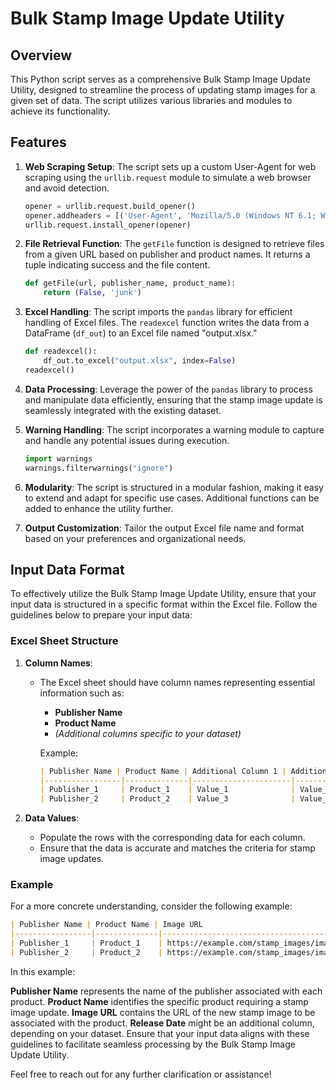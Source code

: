 # Bulk Stamp Image Update Utility

## Overview

This Python script serves as a comprehensive Bulk Stamp Image Update Utility, designed to streamline the process of updating stamp images for a given set of data. The script utilizes various libraries and modules to achieve its functionality.

## Features

1. **Web Scraping Setup**: The script sets up a custom User-Agent for web scraping using the `urllib.request` module to simulate a web browser and avoid detection.

    ```python
    opener = urllib.request.build_opener()
    opener.addheaders = [('User-Agent', 'Mozilla/5.0 (Windows NT 6.1; WOW64) AppleWebKit/537.36 (KHTML, like Gecko) Chrome/36.0.1941.0 Safari/537.36')]
    urllib.request.install_opener(opener)
    ```

2. **File Retrieval Function**: The `getFile` function is designed to retrieve files from a given URL based on publisher and product names. It returns a tuple indicating success and the file content.

    ```python
    def getFile(url, publisher_name, product_name):
        return (False, 'junk')
    ```

3. **Excel Handling**: The script imports the `pandas` library for efficient handling of Excel files. The `readexcel` function writes the data from a DataFrame (`df_out`) to an Excel file named "output.xlsx."

    ```python
    def readexcel():
        df_out.to_excel("output.xlsx", index=False)
    readexcel()
    ```

4. **Data Processing**: Leverage the power of the `pandas` library to process and manipulate data efficiently, ensuring that the stamp image update is seamlessly integrated with the existing dataset.

5. **Warning Handling**: The script incorporates a warning module to capture and handle any potential issues during execution.

    ```python
    import warnings
    warnings.filterwarnings("ignore")
    ```

6. **Modularity**: The script is structured in a modular fashion, making it easy to extend and adapt for specific use cases. Additional functions can be added to enhance the utility further.

7. **Output Customization**: Tailor the output Excel file name and format based on your preferences and organizational needs.

## Input Data Format

To effectively utilize the Bulk Stamp Image Update Utility, ensure that your input data is structured in a specific format within the Excel file. Follow the guidelines below to prepare your input data:

### Excel Sheet Structure

1. **Column Names**:
   - The Excel sheet should have column names representing essential information such as:
     - **Publisher Name**
     - **Product Name**
     - *(Additional columns specific to your dataset)*

     Example:
     ```markdown
     | Publisher Name | Product Name | Additional Column 1 | Additional Column 2 |
     |-----------------|--------------|----------------------|----------------------|
     | Publisher_1     | Product_1    | Value_1              | Value_2              |
     | Publisher_2     | Product_2    | Value_3              | Value_4              |
     ```

2. **Data Values**:
   - Populate the rows with the corresponding data for each column.
   - Ensure that the data is accurate and matches the criteria for stamp image updates.

### Example

For a more concrete understanding, consider the following example:

```markdown
| Publisher Name | Product Name | Image URL                                  | Release Date |
|-----------------|--------------|--------------------------------------------|--------------|
| Publisher_1     | Product_1    | https://example.com/stamp_images/image_1.jpg | 2022-01-01   |
| Publisher_2     | Product_2    | https://example.com/stamp_images/image_2.jpg | 2022-02-15   |


```

In this example:

**Publisher Name** represents the name of the publisher associated with each product.
**Product Name** identifies the specific product requiring a stamp image update.
**Image URL** contains the URL of the new stamp image to be associated with the product.
**Release Date** might be an additional column, depending on your dataset.
Ensure that your input data aligns with these guidelines to facilitate seamless processing by the Bulk Stamp Image Update Utility.


Feel free to reach out for any further clarification or assistance!
